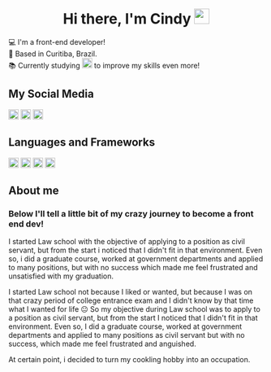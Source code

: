 <h1 align="center">Hi there, I'm Cindy <img src="https://raw.githubusercontent.com/kaueMarques/kaueMarques/master/hi.gif" width="30px"></h1>


:computer:  I'm a front-end developer!    
:house_with_garden:  Based in Curitiba, Brazil.   
:books:  Currently studying <img height="20" src="https://img.shields.io/badge/React-20232A?style=for-the-badge&logo=react&logoColor=61DAFB"  /> to improve my skills even more!   

## My Social Media

<a href="https://twitter.com/home" target="_blank"><img height="20" src="https://img.shields.io/badge/LinkedIn-0077B5?style=for-the-badge&logo=linkedin&logoColor=white"  /></a>
<a href="mailto:cindy.hanae1@gmail.com" target="_blank"><img height="20" src="https://img.shields.io/badge/Gmail-D14836?style=for-the-badge&logo=gmail&logoColor=white"  /></a>
<a href="https://www.instagram.com/cindysasaki/" target="_blank"><img height="20" src="https://img.shields.io/badge/Instagram-E4405F?style=for-the-badge&logo=instagram&logoColor=white"  /></a>

## Languages and Frameworks
<img height="20" src="https://img.shields.io/badge/HTML5-E34F26?style=for-the-badge&logo=html5&logoColor=white"  />
<img height="20" src="https://img.shields.io/badge/CSS3-1572B6?style=for-the-badge&logo=css3&logoColor=white"  />
<img height="20" src="https://img.shields.io/badge/JavaScript-F7DF1E?style=for-the-badge&logo=javascript&logoColor=black"  />
<img height="20" src="https://img.shields.io/badge/Sass-CC6699?style=for-the-badge&logo=sass&logoColor=white"  />



<h2 color="red">About me</h2>
<h3>Below I'll tell a little bit of my crazy journey to become a front end dev!</h3>  

I started Law school with the objective of applying to a position as civil servant, but from the start i noticed that I didn't fit in that environment. Even so, i did a graduate course, worked at government departments and applied to many positions, but with no success which made me feel frustrated and unsatisfied with my graduation.

I started Law school not because I liked or wanted, but because I was on that crazy period of college entrance exam and I didn't know by that time what I wanted for life :neutral_face: So my objective during Law school was to apply to a position as civil servant, but from the start I noticed that I didn't fit in that environment. Even so, I did a graduate course, worked at government departments and applied to many positions as civil servant but with no success, which made me feel frustrated and anguished.

At certain point, i decided to turn my cookling hobby into an occupation.










